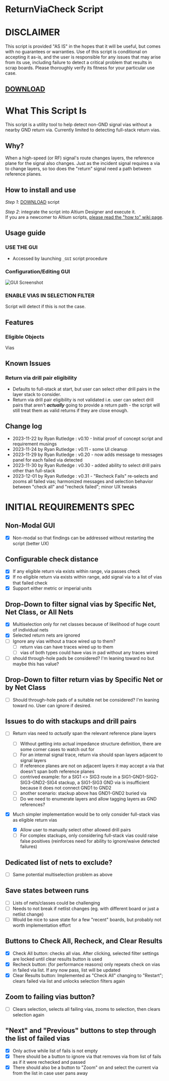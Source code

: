 # ReturnViaCheck Script

# DISCLAIMER
This script is provided "AS IS" in the hopes that it will be useful, but comes with no guarantees or warranties. Use of this script is conditional on accepting it as-is, and the user is responsible for any issues that may arise from its use, including failure to detect a critical problem that results in scrap boards. Please thoroughly verify its fitness for your particular use case.

## [DOWNLOAD](https://altium-designer-addons.github.io/DownGit/#/home?url=https://github.com/Altium-Designer-addons/scripts-libraries/tree/master/Scripts+-+PCB/ReturnViaCheck)

# What This Script Is
This script is a utility tool to help detect non-GND signal vias without a nearby GND return via. Currently limited to detecting full-stack return vias.

## Why?
When a high-speed (or RF) signal's route changes layers, the reference plane for the signal also changes. Just as the incident signal requires a via to change layers, so too does the "return" signal need a path between reference planes.

## How to install and use
_Step 1_: [DOWNLOAD](https://altium-designer-addons.github.io/DownGit/#/home?url=https://github.com/Altium-Designer-addons/scripts-libraries/tree/master/Scripts+-+PCB/ReturnViaCheck) script

_Step 2_: integrate the script into Altium Designer and execute it.\
If you are a newcomer to Altium scripts, [please read the "how to" wiki page](https://github.com/Altium-Designer-addons/scripts-libraries/wiki/HowTo_execute_scripts).

## Usage guide
### USE THE GUI
- Accessed by launching `_GUI` script procedure

### Configuration/Editing GUI
![GUI Screenshot](ReturnViaCheck_GUI.png)

### **ENABLE VIAS IN SELECTION FILTER**
Script will detect if this is not the case.

## Features

### Eligible Objects
Vias

## Known Issues
### Return via drill pair eligibility
- Defaults to full-stack at start, but user can select other drill pairs in the layer stack to consider.
- Return via drill pair eligibility is not validated i.e. user can select drill pairs that aren't _**actually**_ going to provide a return path - the script will still treat them as valid returns if they are close enough.

## Change log
- 2023-11-22 by Ryan Rutledge : v0.10 - Initial proof of concept script and requirement musings
- 2023-11-24 by Ryan Rutledge : v0.11 - some UI cleanup
- 2023-11-29 by Ryan Rutledge : v0.20 - now adds message to messages panel for each failed via detected
- 2023-11-30 by Ryan Rutledge : v0.30 - added ability to select drill pairs other than full-stack
- 2023-12-01 by Ryan Rutledge : v0.31 - "Recheck Fails" re-selects and zooms all failed vias; harmonized messages and selection behavior between "check all" and "recheck failed"; minor UX tweaks

# INITIAL REQUIREMENTS SPEC
## Non-Modal GUI
- [x] Non-modal so that findings can be addressed without restarting the script (better UX)
## Configurable check distance
- [x] If any eligible return via exists within range, via passes check
- [x] If no eligible return via exists within range, add signal via to a list of vias that failed check
- [x] Support either metric or imperial units
## Drop-Down to filter signal vias by Specific Net, Net Class, or All Nets
- [x] Multiselection only for net classes because of likelihood of huge count of individual nets
- [x] Selected return nets are ignored
- [ ] Ignore any vias without a trace wired up to them?
  - [ ] return vias can have traces wired up to them
  - [ ] vias of both types could have vias in pad without any traces wired
- [ ] should through-hole pads be considered? I'm leaning toward no but maybe this has value?
## Drop-Down to filter return vias by Specific Net or by Net Class
- [ ] Should through-hole pads of a suitable net be considered? I'm leaning toward no. User can ignore if desired.
## Issues to do with stackups and drill pairs
- [ ] Return vias need to *actually* span the relevant reference plane layers

  - [ ] Without getting into actual impedance structure definition, there are some corner cases to watch out for
  - [ ] For an internal signal trace, return via should span layers adjacent to signal layers
  - [ ] If reference planes are not on adjacent layers it may accept a via that doesn't span both reference planes
  - [ ] contrived example: for a SIG1 <> SIG3 route in a SIG1-GND1-SIG2-SIG3-GND2-SIG4 stackup, a SIG1-SIG3 GND via is insufficient because it does not connect GND1 to GND2
  - [ ] another scenario: stackup above has GND1-GND2 buried via
  - [ ] Do we need to enumerate layers and allow tagging layers as GND references?
- [x] Much simpler implementation would be to only consider full-stack vias as eligible return vias
  - [x] Allow user to manually select other allowed drill pairs
  - [ ] For complex stackups, only considering full-stack vias could raise false positives (reinforces need for ability to ignore/waive detected failures)
## Dedicated list of nets to exclude?
- [ ] Same potential multiselection problem as above
## Save states between runs
- [ ] Lists of nets/classes could be challenging
- [ ] Needs to not break if netlist changes (eg. with different board or just a netlist change)
- [ ] Would be nice to save state for a few "recent" boards, but probably not worth implementation effort
## Buttons to Check All, Recheck, and Clear Results
- [x] Check All button: checks all vias. After clicking, selected filter settings are locked until clear results button is used
- [x] Recheck button: (for performance reasons) only repeats check on vias in failed via list. If any now pass, list will be updated
- [x] Clear Results button: Implemented as "Check All" changing to "Restart"; clears failed via list and unlocks selection filters again
## Zoom to failing vias button?
- [ ] Clears selection, selects all failing vias, zooms to selection, then clears selection again
## "Next" and "Previous" buttons to step through the list of failed vias
- [x] Only active while list of fails is not empty
- [x] There should be a button to ignore via that removes via from list of fails as if it were rechecked and passed
- [x] There should also be a button to "Zoom" on and select the current via from the list in case user pans away
